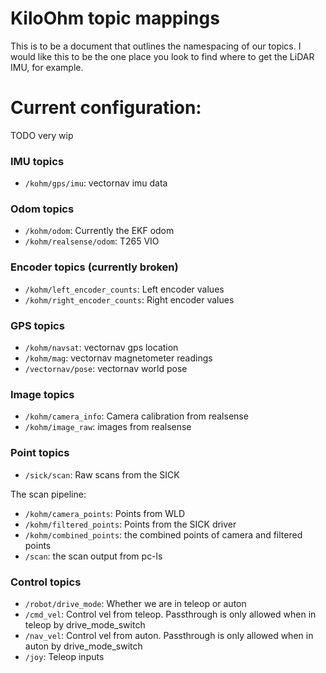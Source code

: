 # KiloOhm topic mappings
This is to be a document that outlines the namespacing of our topics. 
I would like this to be the one place you look to find where to get the LiDAR IMU, for example.

# Current configuration:
TODO very wip

### IMU topics
- `/kohm/gps/imu`: vectornav imu data

### Odom topics 
- `/kohm/odom`: Currently the EKF odom
- `/kohm/realsense/odom`: T265 VIO

### Encoder topics (currently broken)
- `/kohm/left_encoder_counts`: Left encoder values
- `/kohm/right_encoder_counts`: Right encoder values

### GPS topics
- `/kohm/navsat`: vectornav gps location
- `/kohm/mag`: vectornav magnetometer readings
- `/vectornav/pose`: vectornav world pose 

### Image topics
- `/kohm/camera_info`: Camera calibration from realsense
- `/kohm/image_raw`: images from realsense 

### Point topics
- `/sick/scan`: Raw scans from the SICK

The scan pipeline:
- `/kohm/camera_points`: Points from WLD
- `/kohm/filtered_points`: Points from the SICK driver
- `/kohm/combined_points`: the combined points of camera and filtered points
- `/scan`: the scan output from pc-ls

### Control topics
- `/robot/drive_mode`: Whether we are in teleop or auton
- `/cmd_vel`: Control vel from teleop. Passthrough is only allowed when in teleop by drive_mode_switch
- `/nav_vel`: Control vel from auton. Passthrough is only allowed when in auton by drive_mode_switch
- `/joy`: Teleop inputs
